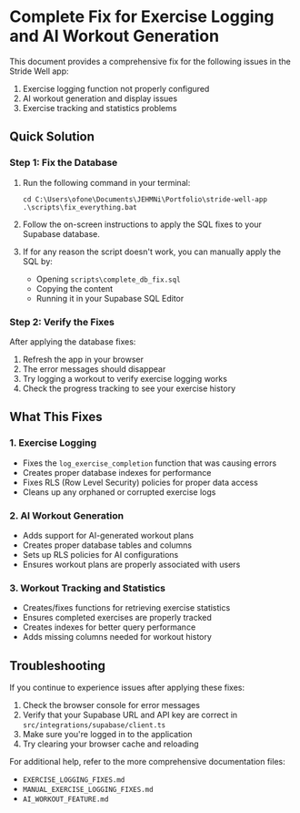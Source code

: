 # Complete Fix for Exercise Logging and AI Workout Generation

This document provides a comprehensive fix for the following issues in the Stride Well app:

1. Exercise logging function not properly configured
2. AI workout generation and display issues
3. Exercise tracking and statistics problems

## Quick Solution

### Step 1: Fix the Database

1. Run the following command in your terminal:
   ```
   cd C:\Users\ofone\Documents\JEHMNi\Portfolio\stride-well-app
   .\scripts\fix_everything.bat
   ```

2. Follow the on-screen instructions to apply the SQL fixes to your Supabase database.

3. If for any reason the script doesn't work, you can manually apply the SQL by:
   - Opening `scripts\complete_db_fix.sql`
   - Copying the content
   - Running it in your Supabase SQL Editor

### Step 2: Verify the Fixes

After applying the database fixes:

1. Refresh the app in your browser
2. The error messages should disappear
3. Try logging a workout to verify exercise logging works
4. Check the progress tracking to see your exercise history

## What This Fixes

### 1. Exercise Logging

- Fixes the `log_exercise_completion` function that was causing errors
- Creates proper database indexes for performance
- Fixes RLS (Row Level Security) policies for proper data access
- Cleans up any orphaned or corrupted exercise logs

### 2. AI Workout Generation

- Adds support for AI-generated workout plans
- Creates proper database tables and columns
- Sets up RLS policies for AI configurations
- Ensures workout plans are properly associated with users

### 3. Workout Tracking and Statistics

- Creates/fixes functions for retrieving exercise statistics
- Ensures completed exercises are properly tracked
- Creates indexes for better query performance
- Adds missing columns needed for workout history

## Troubleshooting

If you continue to experience issues after applying these fixes:

1. Check the browser console for error messages
2. Verify that your Supabase URL and API key are correct in `src/integrations/supabase/client.ts`
3. Make sure you're logged in to the application
4. Try clearing your browser cache and reloading

For additional help, refer to the more comprehensive documentation files:
- `EXERCISE_LOGGING_FIXES.md`
- `MANUAL_EXERCISE_LOGGING_FIXES.md`
- `AI_WORKOUT_FEATURE.md`
